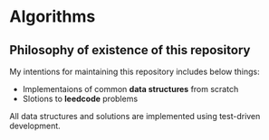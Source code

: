 # Algorithms

## Philosophy of existence of this repository
My intentions for maintaining this repository includes below things:
* Implementaions of common **data structures** from scratch
* Slotions to **leedcode** problems

All data structures and solutions are implemented using test-driven development.
